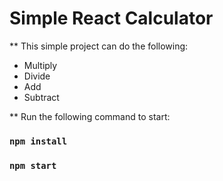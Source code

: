 # Simple React Calculator

** This simple project can do the following:

* Multiply
* Divide
* Add
* Subtract

** Run the following command to start:

### `npm install`
### `npm start`